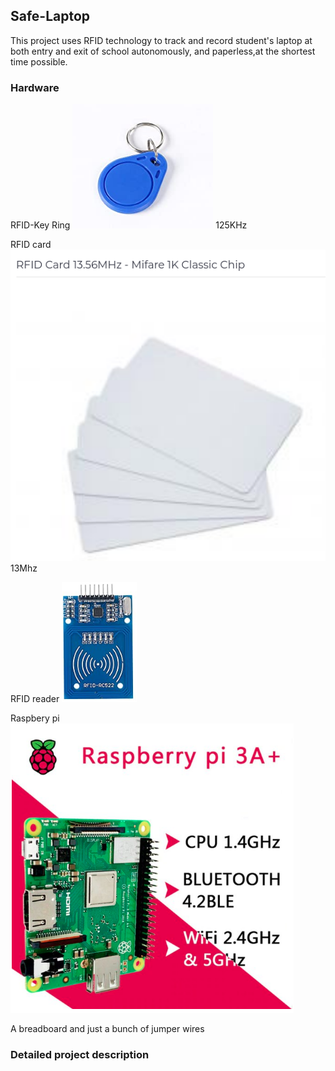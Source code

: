 ## Safe-Laptop

This project uses RFID technology to track and record student's laptop
at both entry and exit of school autonomously, and paperless,at the shortest
time possible.

### Hardware
 RFID-Key Ring ![Key ring Image](https://github.com/EricoDeMecha/Pi_RFID-Based_security/blob/master/data/img/key_ring.png)
  125KHz
  
 RFID card ![card](https://github.com/EricoDeMecha/Pi_RFID-Based_security/blob/master/data/img/RFID_tags.png)
 13Mhz
 
 RFID reader ![reader](https://github.com/EricoDeMecha/Pi_RFID-Based_security/blob/master/data/img/card_reader.png)
 
 Raspbery pi ![pi](https://github.com/EricoDeMecha/Pi_RFID-Based_security/blob/master/data/img/Raspberry_pi.png)
 
 A breadboard and just a bunch of jumper wires
 
 ### Detailed project description 
 
 